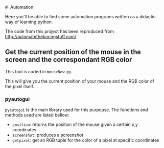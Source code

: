 #  Automation

Here you'll be able to find some automation programs written as a didactic way of learning python.

The code from this project has been reproduced from http://automatetheboringstuff.com/

## Get the current position of the mouse in the screen and the correspondant RGB color

This tool is coded in `mouseNow.py`.

This will give you the current position of your mouse and the RGB color of the pixel itself.

### pyautogui

`pyautogui` is the main library used for this purpouse. The functions and methods used are listed bellow:

* `position`: returns the position of the mouse given a certain x,y coordinates
* `screenshot`: produces a screenshot
* `getpixel`: get an RGB tuple for the color of a pixel at specific coordinates

